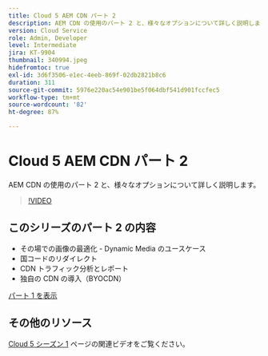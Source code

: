 ```yaml
---
title: Cloud 5 AEM CDN パート 2
description: AEM CDN の使用のパート 2 と、様々なオプションについて詳しく説明します。
version: Cloud Service
role: Admin, Developer
level: Intermediate
jira: KT-9904
thumbnail: 340994.jpeg
hidefromtoc: true
exl-id: 3d6f3506-e1ec-4eeb-869f-02db2821b8c6
duration: 311
source-git-commit: 5976e220ac54e901be5f064dbf541d901fccfec5
workflow-type: tm+mt
source-wordcount: '82'
ht-degree: 87%

---
```


# Cloud 5 AEM CDN パート 2

AEM CDN の使用のパート 2 と、様々なオプションについて詳しく説明します。

>[!VIDEO](https://video.tv.adobe.com/v/340994?quality=12&learn=on)

## このシリーズのパート 2 の内容

+ その場での画像の最適化 - Dynamic Media のユースケース
+ 国コードのリダイレクト
+ CDN トラフィック分析とレポート
+ 独自の CDN の導入（BYOCDN）

[パート 1 を表示](cloud5-aem-cdn-part1.md)

## その他のリソース

[Cloud 5 シーズン 1](cloud5-season-1.md) ページの関連ビデオをご覧ください。
